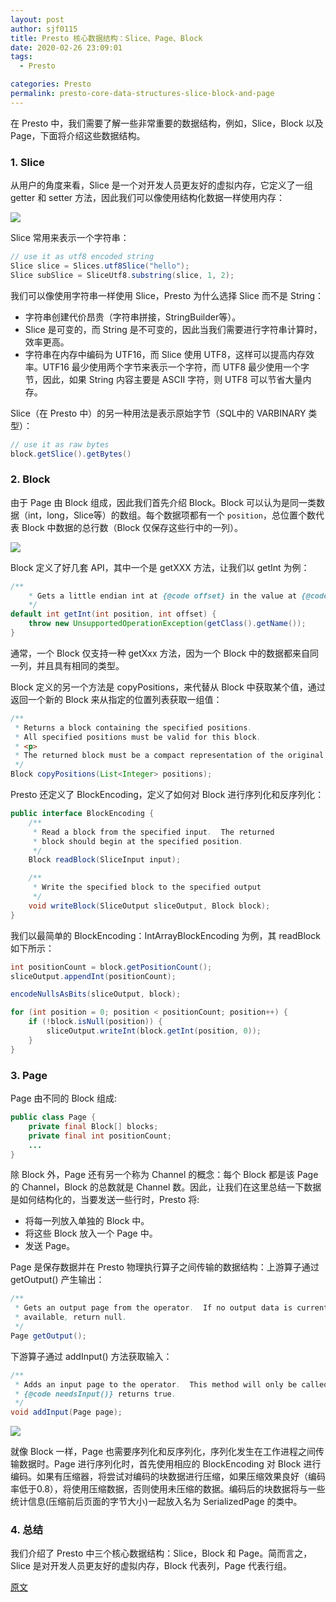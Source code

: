 ```yaml
---
layout: post
author: sjf0115
title: Presto 核心数据结构：Slice、Page、Block
date: 2020-02-26 23:09:01
tags:
  - Presto

categories: Presto
permalink: presto-core-data-structures-slice-block-and-page
---
```



在 Presto 中，我们需要了解一些非常重要的数据结构，例如，Slice，Block 以及 Page，下面将介绍这些数据结构。

### 1. Slice

从用户的角度来看，Slice 是一个对开发人员更友好的虚拟内存，它定义了一组 getter 和 setter 方法，因此我们可以像使用结构化数据一样使用内存：

![](https://github.com/sjf0115/PubLearnNotes/blob/master/image/Presto/presto-core-data-structures-slice-block-and-page-1.png?raw=true)

Slice 常用来表示一个字符串：
```java
// use it as utf8 encoded string
Slice slice = Slices.utf8Slice("hello");
Slice subSlice = SliceUtf8.substring(slice, 1, 2);
```
我们可以像使用字符串一样使用 Slice，Presto 为什么选择 Slice 而不是 String：
- 字符串创建代价昂贵（字符串拼接，StringBuilder等）。
- Slice 是可变的，而 String 是不可变的，因此当我们需要进行字符串计算时，效率更高。
- 字符串在内存中编码为 UTF16，而 Slice 使用 UTF8，这样可以提高内存效率。UTF16 最少使用两个字节来表示一个字符，而 UTF8 最少使用一个字节，因此，如果 String 内容主要是 ASCII 字符，则 UTF8 可以节省大量内存。

Slice（在 Presto 中）的另一种用法是表示原始字节（SQL中的 VARBINARY 类型）：
```java
// use it as raw bytes
block.getSlice().getBytes()
```

### 2. Block

由于 Page 由 Block 组成，因此我们首先介绍 Block。Block 可以认为是同一类数据（int，long，Slice等）的数组。每个数据项都有一个 `position`，总位置个数代表 Block 中数据的总行数（Block 仅保存这些行中的一列）。

![](https://github.com/sjf0115/PubLearnNotes/blob/master/image/Presto/presto-core-data-structures-slice-block-and-page-2.png?raw=true)

Block 定义了好几套 API，其中一个是 getXXX 方法，让我们以 getInt 为例：
```java
/**
    * Gets a little endian int at {@code offset} in the value at {@code position}.
    */
default int getInt(int position, int offset) {
    throw new UnsupportedOperationException(getClass().getName());
}
```
通常，一个 Block 仅支持一种 getXxx 方法，因为一个 Block 中的数据都来自同一列，并且具有相同的类型。

Block 定义的另一个方法是 copyPositions，来代替从 Block 中获取某个值，通过返回一个新的 Block 来从指定的位置列表获取一组值：
```java
/**
 * Returns a block containing the specified positions.
 * All specified positions must be valid for this block.
 * <p>
 * The returned block must be a compact representation of the original block.
 */
Block copyPositions(List<Integer> positions);
```
Presto 还定义了 BlockEncoding，定义了如何对 Block 进行序列化和反序列化：
```java
public interface BlockEncoding {
    /**
     * Read a block from the specified input.  The returned
     * block should begin at the specified position.
     */
    Block readBlock(SliceInput input);

    /**
     * Write the specified block to the specified output
     */
    void writeBlock(SliceOutput sliceOutput, Block block);
}
```
我们以最简单的 BlockEncoding：IntArrayBlockEncoding 为例，其 readBlock 如下所示：
```java
int positionCount = block.getPositionCount();
sliceOutput.appendInt(positionCount);

encodeNullsAsBits(sliceOutput, block);

for (int position = 0; position < positionCount; position++) {
    if (!block.isNull(position)) {
        sliceOutput.writeInt(block.getInt(position, 0));
    }
}
```

### 3. Page

Page 由不同的 Block 组成:
```java
public class Page {
    private final Block[] blocks;
    private final int positionCount;
    ...
}
```
除 Block 外，Page 还有另一个称为 Channel 的概念：每个 Block 都是该 Page 的 Channel，Block 的总数就是 Channel 数。因此，让我们在这里总结一下数据是如何结构化的，当要发送一些行时，Presto 将:
- 将每一列放入单独的 Block 中。
- 将这些 Block 放入一个 Page 中。
- 发送 Page。

Page 是保存数据并在 Presto 物理执行算子之间传输的数据结构：上游算子通过 getOutput() 产生输出：
```java
/**
 * Gets an output page from the operator.  If no output data is currently
 * available, return null.
 */
Page getOutput();
```
下游算子通过 addInput() 方法获取输入：
```java
/**
 * Adds an input page to the operator.  This method will only be called if
 * {@code needsInput()} returns true.
 */
void addInput(Page page);
```

![](https://github.com/sjf0115/PubLearnNotes/blob/master/image/Presto/presto-core-data-structures-slice-block-and-page-3.png?raw=true)

就像 Block 一样，Page 也需要序列化和反序列化，序列化发生在工作进程之间传输数据时。Page 进行序列化时，首先使用相应的 BlockEncoding 对 Block 进行编码。如果有压缩器，将尝试对编码的块数据进行压缩，如果压缩效果良好（编码率低于0.8），将使用压缩数据，否则使用未压缩的数据。编码后的块数据将与一些统计信息(压缩前后页面的字节大小)一起放入名为 SerializedPage 的类中。

### 4. 总结

我们介绍了 Presto 中三个核心数据结构：Slice，Block 和 Page。简而言之，Slice 是对开发人员更友好的虚拟内存，Block 代表列，Page 代表行组。

[原文](https://zhuanlan.zhihu.com/p/60813087)
